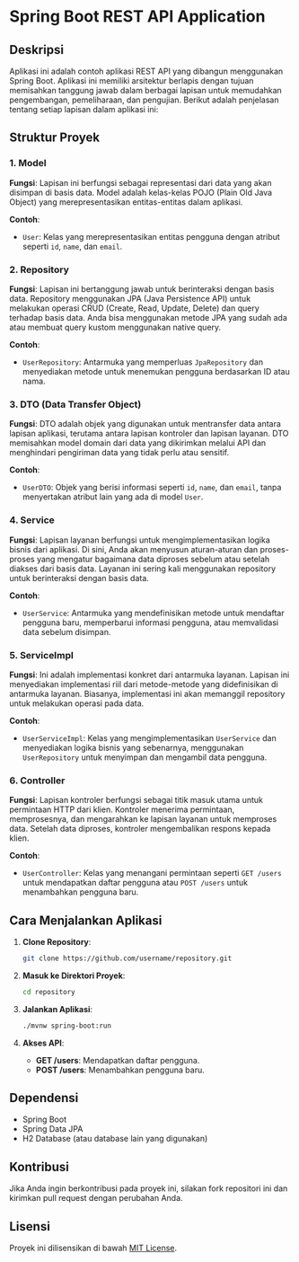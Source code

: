 # Spring Boot REST API Application

## Deskripsi

Aplikasi ini adalah contoh aplikasi REST API yang dibangun menggunakan Spring Boot. Aplikasi ini memiliki arsitektur berlapis dengan tujuan memisahkan tanggung jawab dalam berbagai lapisan untuk memudahkan pengembangan, pemeliharaan, dan pengujian. Berikut adalah penjelasan tentang setiap lapisan dalam aplikasi ini:

## Struktur Proyek

### 1. Model

**Fungsi**: 
Lapisan ini berfungsi sebagai representasi dari data yang akan disimpan di basis data. Model adalah kelas-kelas POJO (Plain Old Java Object) yang merepresentasikan entitas-entitas dalam aplikasi.

**Contoh**:
- `User`: Kelas yang merepresentasikan entitas pengguna dengan atribut seperti `id`, `name`, dan `email`.

### 2. Repository

**Fungsi**: 
Lapisan ini bertanggung jawab untuk berinteraksi dengan basis data. Repository menggunakan JPA (Java Persistence API) untuk melakukan operasi CRUD (Create, Read, Update, Delete) dan query terhadap basis data. Anda bisa menggunakan metode JPA yang sudah ada atau membuat query kustom menggunakan native query.

**Contoh**:
- `UserRepository`: Antarmuka yang memperluas `JpaRepository` dan menyediakan metode untuk menemukan pengguna berdasarkan ID atau nama.

### 3. DTO (Data Transfer Object)

**Fungsi**: 
DTO adalah objek yang digunakan untuk mentransfer data antara lapisan aplikasi, terutama antara lapisan kontroler dan lapisan layanan. DTO memisahkan model domain dari data yang dikirimkan melalui API dan menghindari pengiriman data yang tidak perlu atau sensitif.

**Contoh**:
- `UserDTO`: Objek yang berisi informasi seperti `id`, `name`, dan `email`, tanpa menyertakan atribut lain yang ada di model `User`.

### 4. Service

**Fungsi**: 
Lapisan layanan berfungsi untuk mengimplementasikan logika bisnis dari aplikasi. Di sini, Anda akan menyusun aturan-aturan dan proses-proses yang mengatur bagaimana data diproses sebelum atau setelah diakses dari basis data. Layanan ini sering kali menggunakan repository untuk berinteraksi dengan basis data.

**Contoh**:
- `UserService`: Antarmuka yang mendefinisikan metode untuk mendaftar pengguna baru, memperbarui informasi pengguna, atau memvalidasi data sebelum disimpan.

### 5. ServiceImpl

**Fungsi**: 
Ini adalah implementasi konkret dari antarmuka layanan. Lapisan ini menyediakan implementasi riil dari metode-metode yang didefinisikan di antarmuka layanan. Biasanya, implementasi ini akan memanggil repository untuk melakukan operasi pada data.

**Contoh**:
- `UserServiceImpl`: Kelas yang mengimplementasikan `UserService` dan menyediakan logika bisnis yang sebenarnya, menggunakan `UserRepository` untuk menyimpan dan mengambil data pengguna.

### 6. Controller

**Fungsi**: 
Lapisan kontroler berfungsi sebagai titik masuk utama untuk permintaan HTTP dari klien. Kontroler menerima permintaan, memprosesnya, dan mengarahkan ke lapisan layanan untuk memproses data. Setelah data diproses, kontroler mengembalikan respons kepada klien.

**Contoh**:
- `UserController`: Kelas yang menangani permintaan seperti `GET /users` untuk mendapatkan daftar pengguna atau `POST /users` untuk menambahkan pengguna baru.

## Cara Menjalankan Aplikasi

1. **Clone Repository**:
    ```bash
    git clone https://github.com/username/repository.git
    ```

2. **Masuk ke Direktori Proyek**:
    ```bash
    cd repository
    ```

3. **Jalankan Aplikasi**:
    ```bash
    ./mvnw spring-boot:run
    ```

4. **Akses API**:
    - **GET /users**: Mendapatkan daftar pengguna.
    - **POST /users**: Menambahkan pengguna baru.

## Dependensi

- Spring Boot
- Spring Data JPA
- H2 Database (atau database lain yang digunakan)

## Kontribusi

Jika Anda ingin berkontribusi pada proyek ini, silakan fork repositori ini dan kirimkan pull request dengan perubahan Anda.

## Lisensi

Proyek ini dilisensikan di bawah [MIT License](LICENSE).

